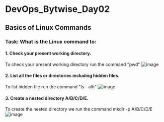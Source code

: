 # DevOps_Bytwise_Day02

## Basics of Linux Commands

### Task: What is the Linux command to:

#### 1. Check your present working directory.
To check your present working directory run the command "pwd"
![image](https://github.com/RimshaAzmat/DevOps_Bytwise_Day02/assets/144583193/dd83e190-fe76-4716-8cd1-e7a75a4f064c)

#### 2. List all the files or directories including hidden files.
To list hidden file run the command "ls - alh"
![image](https://github.com/RimshaAzmat/DevOps_Bytwise_Day02/assets/144583193/13eba2be-b360-46a4-91fb-9c87c04a8c77)

#### 3. Create a nested directory A/B/C/D/E.
To create the nested directory we run the command mkdir -p A/B/C/D/E
![image](https://github.com/RimshaAzmat/DevOps_Bytwise_Day02/assets/144583193/496d7a9e-eb7d-440e-8f02-8f10e02b1c48)

